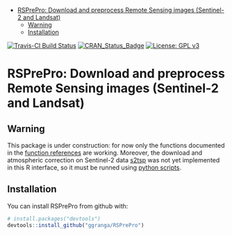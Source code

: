 
-   [RSPrePro: Download and preprocess Remote Sensing images (Sentinel-2 and Landsat)](#rsprepro-download-and-preprocess-remote-sensing-images-sentinel-2-and-landsat)
    -   [Warning](#warning)
    -   [Installation](#installation)

<!-- README.md is generated from README.Rmd. Please edit that file -->
[![Travis-CI Build Status](https://travis-ci.org/ggranga/RSPrePro.svg?branch=master)](https://travis-ci.org/ggranga/RSPrePro) [![CRAN\_Status\_Badge](http://www.r-pkg.org/badges/version/RSPrePro)](https://cran.r-project.org/package=RSPrePro) [![License: GPL v3](https://img.shields.io/badge/License-GPL%20v3-blue.svg)](http://www.gnu.org/licenses/gpl-3.0)

RSPrePro: Download and preprocess Remote Sensing images (Sentinel-2 and Landsat)
================================================================================

Warning
-------

This package is under construction: for now only the functions documented in the [function references](http://ggranga.github.io/RSPrePro/reference) are working. Moreover, the download and atmospheric correction on Sentinel-2 data [s2tsp](http://github.com/ggranga/s2tsp) was not yet implemented in this R interface, so it must be runned using [python scripts](http://github.com/ggranga/s2tsp).

Installation
------------

You can install RSPrePro from github with:

``` r
# install.packages("devtools")
devtools::install_github("ggranga/RSPrePro")
```
